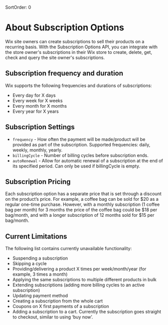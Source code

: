 SortOrder: 0
# About Subscription Options

Wix site owners can create subscriptions to sell their products on a recurring basis. With the Subscription Options API, you can integrate with the store owner's subscriptions in their Wix store to create, delete, get, check and query the site owner's subscriptions.

## Subscription frequency and duration

Wix supports the following frequencies and durations of subscriptions:
- Every day for X days
- Every week for X weeks
- Every month for X months
- Every year for X years

## Subscription Settings

- `frequency` - How often the payment will be made/product will be provided as part of the subscription. Supported frequencies: daily, weekly, monthly, yearly.
- `billingCycle` - Number of billing cycles before subscription ends.
- `autoRenewal` - Allow for automatic renewal of a subscription at the end of its specified period. Can only be used if billingCycle is empty.

## Subscription Pricing

Each subscription option has a separate price that is set through a discount on the product’s price.
For example, a coffee bag can be sold for $20 as a regular one-time purchase.
However, with a monthly subscription (1 coffee bag per month) for 3 months the price of the coffee bag could be $18 per bag/month, and with a longer subscription of 12 months sold for $15 per bag/month.

## Current Limitations

The following list contains currently unavailable functionality:

- Suspending a subscription
- Skipping a cycle
- Providing/delivering a product X times per week/month/year (for example, 3 times a month)
- Applying the same subscriptions to multiple different products in bulk
- Extending subscriptions (adding more billing cycles to an active subscription)
- Updating payment method
- Creating a subscription from the whole cart
- Coupons on X first payments of a subscription
- Adding a subscription to a cart. Currently the subscription goes straight to checkout, similar to using ‘buy now’.
